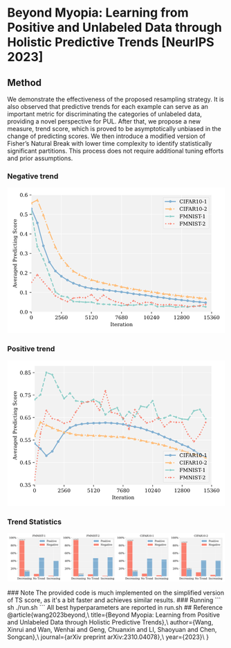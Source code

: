 # Beyond Myopia: Learning from Positive and Unlabeled Data through Holistic Predictive Trends [NeurIPS 2023]
## Method
We demonstrate the effectiveness of the proposed resampling strategy. It is also observed that predictive trends for each example can serve as an important metric for discriminating the categories of unlabeled data, providing a novel perspective for PUL. After that, we propose a new measure, trend score, which is proved to be asymptotically unbiased in the change of predicting scores. We then introduce a modified version of Fisher’s Natural Break with lower time complexity to identify statistically significant partitions. This process does not require additional tuning efforts and prior assumptions.
### Negative trend
<p align="center">
  <img src="pics/negative_trend_00.png" width="700">
</p>

### Positive trend
<p align="center">
  <img src="pics/positive_trend_00.png" width="700">
</p>

### Trend Statistics
<p align="center">
  <img src="pics/trend_statistic_00.png" width="1200">
</p>
### Note
The provided code is much implemented on the simplified version of TS score, as it's a bit faster and achieves similar results.
### Running
```
sh ./run.sh
```
All best hyperparameters are reported in run.sh
## Reference
@article{wang2023beyond,\
  title={Beyond Myopia: Learning from Positive and Unlabeled Data through Holistic Predictive Trends},\
  author={Wang, Xinrui and Wan, Wenhai and Geng, Chuanxin and LI, Shaoyuan and Chen, Songcan},\
  journal={arXiv preprint arXiv:2310.04078},\
  year={2023}\
}

